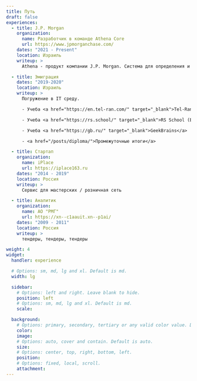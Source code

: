 ```yaml
---
title: Путь
draft: false
experiences:
  - title: J.P. Morgan
    organization:
      name: Разработчик в команде Athena Core
      url: https://www.jpmorganchase.com/
    dates: "2021 - Present"
    location: Израиль
    writeup: >
      Athena - продукт компании J.P. Morgan. Система для определения и контроля рисков. Когда мы читаем в новостях "Эксперты инвестиционного банка JPMorgan спрогнозировали....", вероятно, в расчетах использовались и инструменты платформы Athena.

  - title: Эмиграция
    dates: "2019-2020"
    location: Израиль
    writeup: >
      Погружение в IT среду.

      - Учеба <a href="https://en.tel-ran.com/" target="_blank">Tel-Ran</a>

      - Учеба <a href="https://rs.school/" target="_blank">RS School (Epam)</a>

      - Учеба <a href="https://gb.ru/" target="_blank">GeekBrains</a>

      - <a href="/posts/diploma/">Промежуточные итоги</a>

  - title: Стартап
    organization:
      name: iPlace
      url: https://iplace163.ru
    dates: "2014 - 2019"
    location: Россия
    writeup: >
      Сервис для мастерских / розничная сеть

  - title: Аналитик
    organization:
      name: АО "РМГ"
      url: https://xn--c1aauit.xn--p1ai/
    dates: "2009 - 2011"
    location: Россия
    writeup: >
      тендеры, тендеры, тендеры

weight: 4
widget:
  handler: experience

  # Options: sm, md, lg and xl. Default is md.
  width: lg

  sidebar:
    # Options: left and right. Leave blank to hide.
    position: left
    # Options: sm, md, lg and xl. Default is md.
    scale:

  background:
    # Options: primary, secondary, tertiary or any valid color value. Default is primary.
    color:
    image:
    # Options: auto, cover and contain. Default is auto.
    size:
    # Options: center, top, right, bottom, left.
    position:
    # Options: fixed, local, scroll.
    attachment:
---
```

